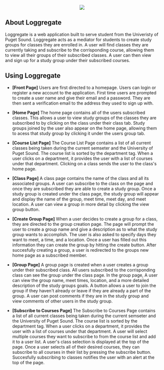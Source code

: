 <p align="center"><img src="C:\Users\DalbostaLT\Desktop\logg\public\images"></p>

## About Loggregate

Loggregate is a web application built to serve student from the Univeristy of Puget Sound. Loggregate acts as a mediator for students to create study groups for classes they are enrolled in. A user will find classes they are currently taking and subscribe to the corrisponding course, allowing them to view all their groups of their subscribed classes. A user can then view and sign up for a study group under their subscribed courses.

## Using Loggregate

- **[Front Page]**
Users are first directed to a homepage. Users can login or register a new account to the application. First time users are prompted to create a user name and give their email and a password. They are then sent a verification email to the address they used to sign up with. 

- **[Home Page]**
The home page contains all of the users subscribed classes. This allows a user to view study groups of the classes they are subscribed to by clicking on the class under their class tab. Study groups joined by the user also appear on the home page, allowing them to acess that study group by clicking it under the users group tab.

- **[Course List Page]**
The Course List Page contains a list of all current classes being taken during the current semseter and the University of Puget Sound. The course list is sorted by the department tag. When a user clicks on a department, it provides the user with a list of courses under that department. Clicking on a class sends the user to the class's home page.

- **[Class Page]**
A class page contains the name of the class and all its associated groups. A user can subscribe to the class on the page and once they are subscribed they are able to create a study group. Once a study group is created under the class page, the study group will appear and display the name of the group, meet time, meet day, and meet location. A user can view a group in more detail by clicking the view group button.

- **[Create Group Page]**
When a user decides to create a group for a class, they are directed to the group creation page. The page will prompt the user to create a group name and give a description as to what the study group wants to accomplish. The user is also asked to specify days they want to meet, a time, and a location. Once a user has filled out this information they can create the group by hitting the create button. After succesfully creating a group, a user is redirected to the groups new home page as a subscribed member.

- **[Group Page]**
A group page is created when a user creates a group under their subscribed class. All users subscribed to the corrisponding class can see the group under the class page. In the group page, A user can view the group name, meet times, location, and a more detailed description of the study groups goals. A button allows a user to join the group if they haven't already or leave if they are already a part of the group. A user can post comments if they are in the study group and view comments of other users in the study group.

- **[Subscribe to Courses Page]**
The Subscribe to Courses Page contains a list of all current classes being taken during the current semseter and the University of Puget Sound. The course list is sorted by the department tag. When a user clicks on a department, it provides the user with a list of courses under that department. A user will select multiple courses they want to subscribe to from the course list and add it to a user list. A user's class selection is displayed at the top of the page. Once a user selects all of their desired courses, they can subscribe to all courses in their list by pressing the subscribe button. Succesfully subscribing to classes notifies the user with an alert at the top of the page.
